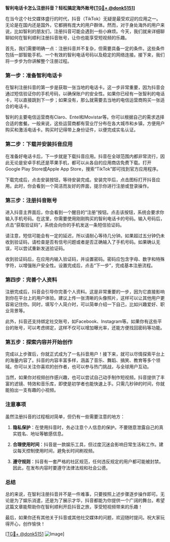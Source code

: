 **智利电话卡怎么注册抖音？轻松搞定海外账号[[TG💪+ @donk5151](https://t.me/s/donk5151)]**

在当今这个社交媒体盛行的时代，抖音（TikTok）无疑是最受欢迎的应用之一。无论是在国内还是国外，它都拥有庞大的用户群体。然而，对于身处海外的用户来说，比如智利的朋友们，注册抖音可能会遇到一些小麻烦。今天，我们就来详细聊聊如何在智利顺利注册抖音账号，让你也能享受短视频的乐趣。

首先，我们需要明确一点：注册抖音并不复杂，但需要具备一定的条件。这些条件包括一部智能手机、一个有效的智利电话号码以及稳定的网络连接。接下来，我们将一步步为你讲解整个注册过程。

### 第一步：准备智利电话卡

在智利注册抖音的第一步是获取一张当地的电话卡。这一步非常重要，因为抖音会通过短信验证你的手机号码，以确保账户的安全性。如果你已经有一张智利的电话卡，可以直接跳到下一步；如果没有，那么就需要去当地的电信运营商购买一张适合的电话卡。

智利的主要电信运营商有Claro、Entel和Movistar等。你可以根据自己的需求选择合适的套餐。一般来说，这些运营商都有营业厅分布在各大城市和乡镇，方便用户购买和激活电话卡。购买时记得带上身份证件，以便完成实名认证。

### 第二步：下载并安装抖音应用

在准备好电话卡后，下一步就是下载抖音应用。抖音在全球范围内都非常流行，因此无论是安卓手机还是苹果手机，都可以从各自的应用商店免费下载。打开Google Play Store或Apple App Store，搜索“TikTok”即可找到官方应用程序。

下载完成后，点击安装按钮，等待安装完成。安装完毕后，点击图标打开抖音应用。此时，你会看到一个简洁而友好的界面，提示你进行注册或登录操作。

### 第三步：注册抖音账号

进入抖音主界面后，你会看到一个醒目的“注册”按钮。点击该按钮，系统会要求你输入手机号码。在这里，你需要使用刚刚购买的智利电话卡的号码。输入号码后，点击“获取验证码”，系统会向你的手机发送一条短信验证码。

请注意，短信可能会有一定的延迟，所以请耐心等待几分钟。如果超过五分钟仍未收到验证码，请检查是否有信号问题或者是否正确输入了手机号码。如果确认无误，可以尝试重新发送验证码。

收到验证码后，在应用内输入验证码，并设置密码。密码应包含字母、数字和特殊字符，以增强账户安全性。设置完成后，点击“下一步”，完成基本注册流程。

### 第四步：完善个人资料

注册完成后，抖音会引导你完善个人资料。这是非常重要的一步，因为它直接影响到你在平台上的用户体验。建议上传一张清晰的头像照片，这样可以让其他用户更容易记住你。同时，填写个人简介时，可以简单介绍一下自己，比如兴趣爱好、职业背景等。

此外，抖音还支持绑定社交账号，如Facebook、Instagram等。如果你有这些平台的账号，可以考虑绑定，这样不仅可以增加曝光率，还能方便找回密码等功能。

### 第五步：探索内容并开始创作

完成以上步骤后，你就正式成为了一名抖音用户！接下来，就可以尽情探索平台上的海量内容了。抖音的内容丰富多样，涵盖了音乐、舞蹈、搞笑、教育等多个领域。你可以关注你喜欢的创作者，也可以参与热门挑战，与全球用户互动。

当然，如果你对视频创作感兴趣，也可以尝试自己动手制作短视频。抖音提供了丰富的滤镜、特效和音乐库，即使是初学者也能快速上手。只需几秒钟的时间，你就能拍出一支有趣的小视频。

### 注意事项

虽然注册抖音的过程相对简单，但仍有一些需要注意的地方：

1. **隐私保护**：在使用抖音时，务必注意个人信息的保护。不要随意泄露自己的真实姓名、地址等敏感信息。
   
2. **合理使用时间**：抖音是一款娱乐工具，但过度沉迷会影响日常生活和工作。建议每天控制使用时间，避免长时间刷视频。

3. **遵守规则**：抖音有一套严格的社区规范，任何违反规定的用户都可能被封禁。因此，在发布内容时要遵守法律法规和社会公德。

### 总结

总的来说，在智利注册抖音并不是一件难事，只要按照上述步骤逐步操作即可。无论是为了娱乐消遣，还是为了展示才华，抖音都能为你提供一个广阔的舞台。希望这篇文章能帮助你在智利顺利开启抖音之旅，享受短视频带来的乐趣！

最后，如果你还有其他关于抖音或其他社交媒体的问题，欢迎随时提问。祝大家玩得开心，创作愉快！

[[TG💪+ @donk5151](https://t.me/s/donk5151) ![Image](https://i.postimg.cc/rwNCRYN7/Snipaste-2025-04-30-17-27-05.png)]